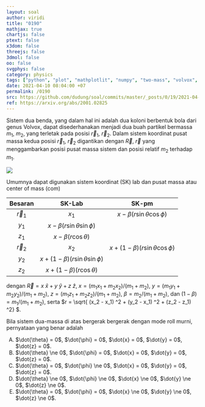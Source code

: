 ```yaml
---
layout: soal
author: viridi
title: "0190"
mathjax: true
chartjs: false
ptext: false
x3dom: false
threejs: false
3dmol: false
oo: false
svgphys: false
category: physics
tags: ["python", "plot", "mathplotlit", "numpy", "two-mass", "volvox", "ellipse", "fi3201", "2020-2"]
date: 2021-04-10 08:04:00 +07
permalink: /0190
src: https://github.com/dudung/soal/commits/master/_posts/0/19/2021-04-10-two-mass-system-4.md
ref: https://arxiv.org/abs/2001.02825
---
```

Sistem dua benda, yang dalam hal ini adalah dua koloni berbentuk bola dari genus Volvox, dapat disederhanakan menjadi dua buah partikel bermassa $m_1$, $m_2$, yang terletak pada posisi $\vec{r} _1$, $\vec{r} _2$. Dalam sistem koordinat pusat massa kedua posisi $\vec{r} _1$, $\vec{r} _2$ digantikan dengan $\vec{R}$, $\vec{r}$ yang menggambarkan posisi pusat massa sistem dan posisi relatif $m_2$ terhadap $m_1$.

![]({{site.baseurl}}/assets/img/0/18/0188.png)

Umumnya dapat digunakan sistem koordinat (SK) lab dan pusat massa atau center of mass (com)

Besaran | SK-Lab | SK-pm
:-: | :-: | :-:
$\vec{r}_1$ | $x_1$ | $x - \beta (r \sin\theta \cos\phi)$
| $y_1$ | $x - \beta (r \sin\theta \sin\phi)$
| $z_1$ | $x - \beta (r \cos\theta)$
$\vec{r}_2$ | $x_2$ | $x + (1-\beta) (r \sin\theta \cos\phi)$
| $y_2$ | $x + (1-\beta) (r \sin\theta \sin\phi)$
| $z_2$ | $x + (1-\beta) (r \cos\theta)$

dengan
$\vec{R} = x \ \hat{x} + y \ \hat{y} + z \ \hat{z}$,
$x = (m_1 x_1 + m_2 x_2) / (m_1 + m_2)$,
$y = (m_1 y_1 + m_2 y_2) / (m_1 + m_2)$,
$z = (m_1 z_1 + m_2 z_2) / (m_1 + m_2)$,
$\beta = m_2 / (m_1 + m_2)$, dan $(1 - \beta) = m_1 / (m_1 + m_2)$, serta $r = \sqrt{ (x_2 - x_1) ^2 + (y_2 - x_1) ^2 + (z_2 - z_1) ^2} $.

Bila sistem dua-massa di atas bergerak bergerak dengan mode roll murni, pernyataan yang benar adalah

<ol type="A">
<li>$\dot{\theta} = 0$, $\dot{\phi} = 0$, $\dot{x} = 0$, $\dot{y} = 0$, $\dot{z} = 0$.
<li>$\dot{\theta} \ne 0$, $\dot{\phi} = 0$, $\dot{x} = 0$, $\dot{y} = 0$, $\dot{z} = 0$.
<li>$\dot{\theta} = 0$, $\dot{\phi} \ne 0$, $\dot{x} = 0$, $\dot{y} = 0$, $\dot{z} = 0$.
<li>$\dot{\theta} \ne 0$, $\dot{\phi} \ne 0$, $\dot{x} \ne 0$, $\dot{y} \ne 0$, $\dot{z} \ne 0$.
<li>$\dot{\theta} = 0$, $\dot{\phi} = 0$, $\dot{x} \ne 0$, $\dot{y} \ne 0$, $\dot{z} \ne 0$.
